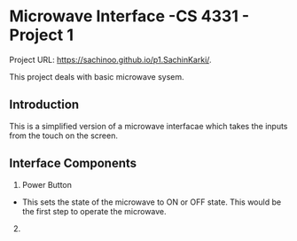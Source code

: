 # Microwave Interface -CS 4331 - Project 1

Project URL: https://sachinoo.github.io/p1.SachinKarki/.

This project deals with basic microwave sysem.

## Introduction

This is a simplified version of a microwave interfacae which takes the inputs from the touch on the screen.

## Interface Components
1. Power Button 
  - This sets the state of the microwave to ON or OFF state. This would be the first step to operate the microwave.
2. 
